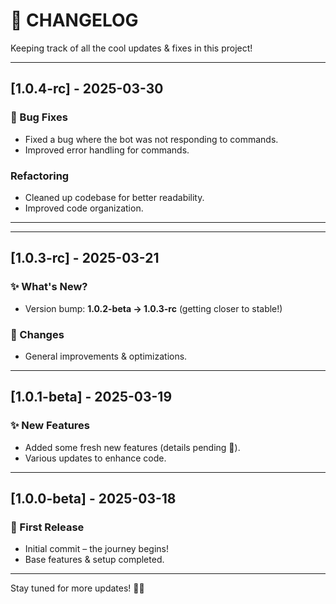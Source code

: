 # 🚀 CHANGELOG

Keeping track of all the cool updates & fixes in this project!

---

## [1.0.4-rc] - 2025-03-30

### 🐛 Bug Fixes

- Fixed a bug where the bot was not responding to commands.
- Improved error handling for commands.

### Refactoring

- Cleaned up codebase for better readability.
- Improved code organization.

---

---

## [1.0.3-rc] - 2025-03-21

### ✨ What's New?

- Version bump: **1.0.2-beta → 1.0.3-rc** (getting closer to stable!)

### 🔄 Changes

- General improvements & optimizations.

---

## [1.0.1-beta] - 2025-03-19

### ✨ New Features

- Added some fresh new features (details pending 👀).
- Various updates to enhance code.

---

## [1.0.0-beta] - 2025-03-18

### 🚀 First Release

- Initial commit – the journey begins!
- Base features & setup completed.

---

Stay tuned for more updates! 🚀🔥
